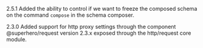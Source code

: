 2.5.1
Added the ability to control if we want to freeze the composed schema on the command `compose` in the schema composer.

2.3.0
Added support for http proxy settings through the component @superhero/request version 2.3.x exposed through the http/request core module.